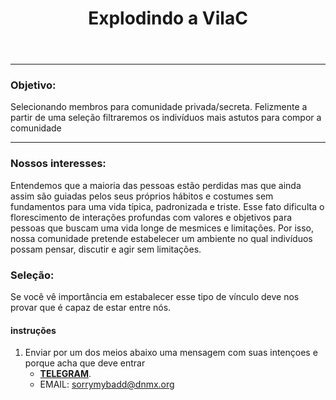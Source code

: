 ﻿---
layout: post
title: Explodindo a VilaC
categories: [explodir, vilac]
---
 <meta charset="utf-8" />
 <meta content='text/html; charset=utf-8' http-equiv='Content-Type'>

<hr>

### Objetivo:

Selecionando membros para comunidade privada/secreta. Felizmente a partir 
de uma seleção filtraremos os indivíduos mais astutos para compor a comunidade

<hr>

### Nossos interesses:
Entendemos que a maioria das pessoas estão perdidas mas que ainda assim são guiadas pelos seus próprios hábitos e costumes sem fundamentos para uma vida típica, padronizada e triste. Esse fato dificulta o florescimento de interações profundas com valores e objetivos para pessoas que buscam uma vida longe de mesmices e limitações. Por isso, nossa comunidade pretende estabelecer um ambiente no qual indivíduos possam pensar, discutir e agir sem limitações. 

### Seleção:
Se você vê importância em estabalecer esse tipo de vínculo deve nos 
provar que é capaz de estar entre nós.

#### instruções 
1. Enviar por um dos meios abaixo uma mensagem com suas intençoes e porque acha que deve entrar
    - **[TELEGRAM](https://t.me/zorpy)**.
    - EMAIL: sorrymybadd@dnmx.org
    




